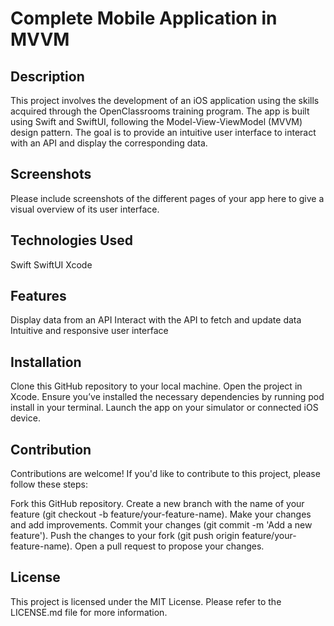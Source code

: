 # Complete Mobile Application in MVVM

## Description

This project involves the development of an iOS application using the skills acquired through the OpenClassrooms training program. The app is built using Swift and SwiftUI, following the Model-View-ViewModel (MVVM) design pattern. The goal is to provide an intuitive user interface to interact with an API and display the corresponding data.

## Screenshots

Please include screenshots of the different pages of your app here to give a visual overview of its user interface.

## Technologies Used

Swift
SwiftUI
Xcode

## Features

Display data from an API
Interact with the API to fetch and update data
Intuitive and responsive user interface

## Installation

Clone this GitHub repository to your local machine.
Open the project in Xcode.
Ensure you’ve installed the necessary dependencies by running pod install in your terminal.
Launch the app on your simulator or connected iOS device.

## Contribution

Contributions are welcome! If you'd like to contribute to this project, please follow these steps:

Fork this GitHub repository.
Create a new branch with the name of your feature (git checkout -b feature/your-feature-name).
Make your changes and add improvements.
Commit your changes (git commit -m 'Add a new feature').
Push the changes to your fork (git push origin feature/your-feature-name).
Open a pull request to propose your changes.

## License

This project is licensed under the MIT License. Please refer to the LICENSE.md file for more information.
